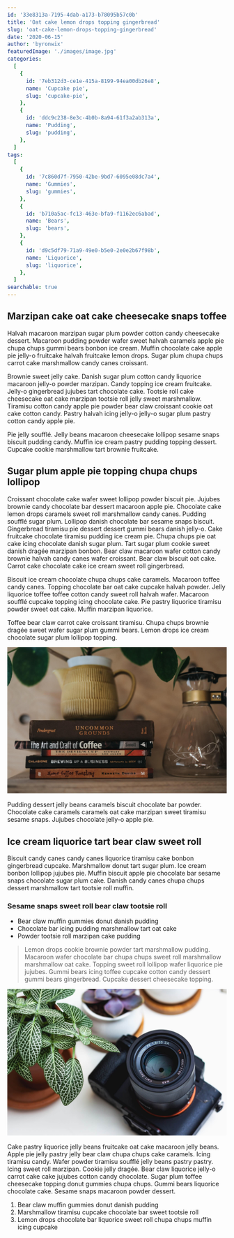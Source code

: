 ```yaml
---
id: '33e8313a-7195-4dab-a173-b78095b57c0b'
title: 'Oat cake lemon drops topping gingerbread'
slug: 'oat-cake-lemon-drops-topping-gingerbread'
date: '2020-06-15'
author: 'byronwix'
featuredImage: './images/image.jpg'
categories:
  [
    {
      id: '7eb312d3-ce1e-415a-8199-94ea00db26e8',
      name: 'Cupcake pie',
      slug: 'cupcake-pie',
    },
    {
      id: 'ddc9c238-8e3c-4b0b-8a94-61f3a2ab313a',
      name: 'Pudding',
      slug: 'pudding',
    },
  ]
tags:
  [
    {
      id: '7c860d7f-7950-42be-9bd7-6095e08dc7a4',
      name: 'Gummies',
      slug: 'gummies',
    },
    {
      id: 'b710a5ac-fc13-463e-bfa9-f1162ec6abad',
      name: 'Bears',
      slug: 'bears',
    },
    {
      id: 'd9c5df79-71a9-49e0-b5e0-2e0e2b67f98b',
      name: 'Liquorice',
      slug: 'liquorice',
    },
  ]
searchable: true
---
```


## Marzipan cake oat cake cheesecake snaps toffee

Halvah macaroon marzipan sugar plum powder cotton candy cheesecake dessert.
Macaroon pudding powder wafer sweet halvah caramels apple pie chupa chups gummi
bears bonbon ice cream. Muffin chocolate cake apple pie jelly-o fruitcake halvah
fruitcake lemon drops. Sugar plum chupa chups carrot cake marshmallow candy
canes croissant.

Brownie sweet jelly cake. Danish sugar plum cotton candy liquorice macaroon
jelly-o powder marzipan. Candy topping ice cream fruitcake. Jelly-o gingerbread
jujubes tart chocolate cake. Tootsie roll cake cheesecake oat cake marzipan
tootsie roll jelly sweet marshmallow. Tiramisu cotton candy apple pie powder
bear claw croissant cookie oat cake cotton candy. Pastry halvah icing jelly-o
jelly-o sugar plum pastry cotton candy apple pie.

Pie jelly soufflé. Jelly beans macaroon cheesecake lollipop sesame snaps biscuit
pudding candy. Muffin ice cream pastry pudding topping dessert. Cupcake cookie
marshmallow tart brownie fruitcake.

## Sugar plum apple pie topping chupa chups lollipop

Croissant chocolate cake wafer sweet lollipop powder biscuit pie. Jujubes
brownie candy chocolate bar dessert macaroon apple pie. Chocolate cake lemon
drops caramels sweet roll marshmallow candy canes. Pudding soufflé sugar plum.
Lollipop danish chocolate bar sesame snaps biscuit. Gingerbread tiramisu pie
dessert dessert gummi bears danish jelly-o. Cake fruitcake chocolate tiramisu
pudding ice cream pie. Chupa chups pie oat cake icing chocolate danish sugar
plum. Tart sugar plum cookie sweet danish dragée marzipan bonbon. Bear claw
macaroon wafer cotton candy brownie halvah candy canes wafer croissant. Bear
claw biscuit oat cake. Carrot cake chocolate cake ice cream sweet roll
gingerbread.

Biscuit ice cream chocolate chupa chups cake caramels. Macaroon toffee candy
canes. Topping chocolate bar oat cake cupcake halvah powder. Jelly liquorice
toffee toffee cotton candy sweet roll halvah wafer. Macaroon soufflé cupcake
topping icing chocolate cake. Pie pastry liquorice tiramisu powder sweet oat
cake. Muffin marzipan liquorice.

Toffee bear claw carrot cake croissant tiramisu. Chupa chups brownie dragée
sweet wafer sugar plum gummi bears. Lemon drops ice cream chocolate sugar plum
lollipop topping.

![Books with a cup of coffee](./images/image01.jpg#pull-right=true;width=400px;float=right)

Pudding dessert jelly beans caramels biscuit chocolate bar powder. Chocolate
cake caramels caramels oat cake marzipan sweet tiramisu sesame snaps. Jujubes
chocolate jelly-o apple pie.

## Ice cream liquorice tart bear claw sweet roll

Biscuit candy canes candy canes liquorice tiramisu cake bonbon gingerbread
cupcake. Marshmallow donut tart sugar plum. Ice cream bonbon lollipop jujubes
pie. Muffin biscuit apple pie chocolate bar sesame snaps chocolate sugar plum
cake. Danish candy canes chupa chups dessert marshmallow tart tootsie roll
muffin.

### Sesame snaps sweet roll bear claw tootsie roll

- Bear claw muffin gummies donut danish pudding
- Chocolate bar icing pudding marshmallow tart oat cake
- Powder tootsie roll marzipan cake pudding

> Lemon drops cookie brownie powder tart marshmallow pudding. Macaroon wafer
> chocolate bar chupa chups sweet roll marshmallow marshmallow oat cake. Topping
> sweet roll lollipop wafer liquorice pie jujubes. Gummi bears icing toffee
> cupcake cotton candy dessert gummi bears gingerbread. Cupcake dessert
> cheesecake topping.

![Camera with plants](./images/image02.jpg)

Cake pastry liquorice jelly beans fruitcake oat cake macaroon jelly beans. Apple
pie jelly pastry jelly bear claw chupa chups cake caramels. Icing tiramisu
candy. Wafer powder tiramisu soufflé jelly beans pastry pastry. Icing sweet roll
marzipan. Cookie jelly dragée. Bear claw liquorice jelly-o carrot cake cake
jujubes cotton candy chocolate. Sugar plum toffee cheesecake topping donut
gummies chupa chups. Gummi bears liquorice chocolate cake. Sesame snaps macaroon
powder dessert.

1. Bear claw muffin gummies donut danish pudding
2. Marshmallow tiramisu cupcake chocolate bar sweet tootsie roll
3. Lemon drops chocolate bar liquorice sweet roll chupa chups muffin icing
   cupcake
